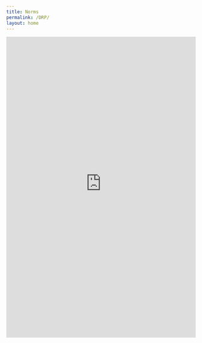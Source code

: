 ```yaml
---
title: Norms
permalink: /DRP/
layout: home
---
```

<embed src="https://raw.githubusercontent.com/hajarzaid/hajarzaid.github.io/7c3091de4a6a0e8f076a0ca2de93543255daa45c/norms3.pdf
" type="application/pdf" width="100%" height="800px">


